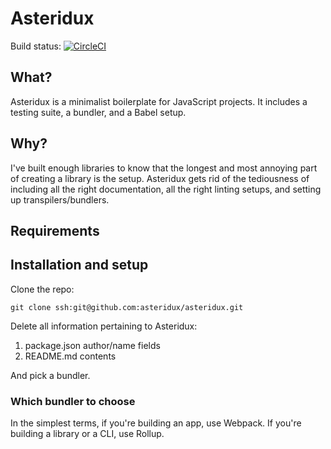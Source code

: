 # Asteridux

Build status: [![CircleCI](https://circleci.com/gh/asteridux/asteridux.svg?style=svg)](https://circleci.com/gh/AntJanus/asteridux:Why)

## What?

Asteridux is a minimalist boilerplate for JavaScript projects. It includes a testing suite, a bundler, and a Babel setup.

## Why?

I've built enough libraries to know that the longest and most annoying part of creating a library is the setup. Asteridux gets rid of the tediousness of including all the right documentation, all the right linting setups, and setting up transpilers/bundlers. 

## Requirements

## Installation and setup

Clone the repo:

```
git clone ssh:git@github.com:asteridux/asteridux.git
```

Delete all information pertaining to Asteridux:

1. package.json author/name fields
2. README.md contents

And pick a bundler.

### Which bundler to choose

In the simplest terms, if you're building an app, use Webpack. If you're building a library or a CLI, use Rollup.
